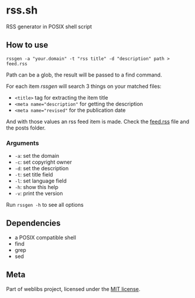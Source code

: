 # rss.sh

RSS generator in POSIX shell script


## How to use

```
rssgen -a "your.domain" -t "rss title" -d "description" path > feed.rss
```

Path can be a glob, the result will be passed to a find command.

For each item *rssgen* will search 3 things on your matched files:

- `<title>` tag for extracting the item title
- `<meta name="description"` for getting the description
- `<meta name="revised"` for the publication date

And with those values an rss feed item is made. Check the [feed.rss](feed.rss)
file and the posts folder.


### Arguments

- `-a`: set the domain
- `-c`: set copyright owner
- `-d`: set the description
- `-t`: set title field
- `-l`: set language field
- `-h`: show this help
- `-v`: print the version

Run `rssgen -h` to see all options


## Dependencies

- a POSIX compatible shell
- find
- grep
- sed 


## Meta

Part of weblibs project, licensed under the [MIT license](LICENSE).